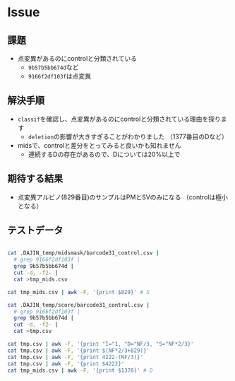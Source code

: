 # Issue

## 課題

+ 点変異があるのにcontrolと分類されている
  + `9b57b5bb674d`など
  + `9166f2df103f`は点変異

## 解決手順

+ `classif`を確認し、点変異があるのにcontrolと分類されている理由を探ります
  + `deletion`の影響が大きすぎることがわかりました （1377番目のDなど）
+ midsで、controlと差分をとってみると良いかも知れません
  + 連続するDの存在があるので、Dについては20%以上で

## 期待する結果

+ 点変異アルビノ(829番目)のサンプルはPMとSVのみになる （controlは極小となる）

## テストデータ

```bash

cat .DAJIN_temp/midsmask/barcode31_control.csv |
  # grep 9166f2df103f |
  grep 9b57b5bb674d |
  cut -d, -f2- |
  cat >tmp_mids.csv

cat tmp_mids.csv | awk -F, '{print $829}' # S

cat .DAJIN_temp/score/barcode31_control.csv |
  # grep 9166f2df103f |
  grep 9b57b5bb674d |
  cut -d, -f2- |
  cat >tmp.csv

cat tmp.csv | awk -F, '{print "I="1, "D="NF/3, "S="NF*2/3}'
cat tmp.csv | awk -F, '{print $(NF*2/3+829)}'
cat tmp.csv | awk -F, '{print 4222-(NF/3)}'
cat tmp.csv | awk -F, '{print $4222}'
cat tmp_mids.csv | awk -F, '{print $1378}' # D


```